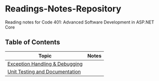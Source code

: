 # Readings-Notes-Repository
Reading notes for Code 401: Advanced Software Development in ASP.NET Core 

##  Table of Contents

| Topic | Notes |
|---|---|
|[Exception Handling & Debugging](https://github.com/NaamaBarIlan/Readings-Notes-Repository/blob/master/ExceptionHandling.md)|  |
|[Unit Testing and Documentation](https://github.com/NaamaBarIlan/Readings-Notes-Repository/blob/master/UnitTests.md)| |
